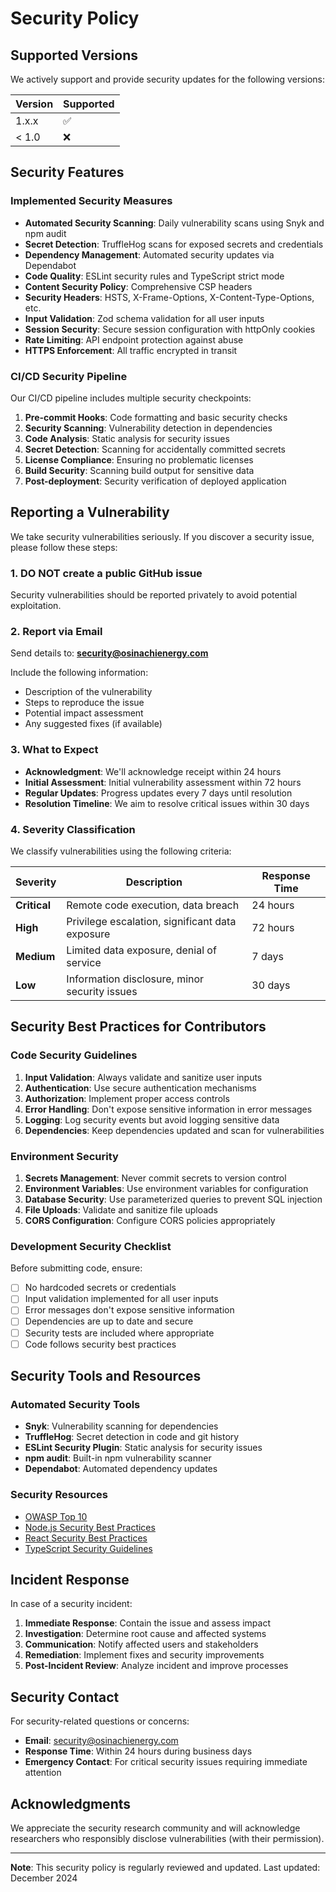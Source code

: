 # Security Policy

## Supported Versions

We actively support and provide security updates for the following versions:

| Version | Supported          |
| ------- | ------------------ |
| 1.x.x   | :white_check_mark: |
| < 1.0   | :x:                |

## Security Features

### Implemented Security Measures

- **Automated Security Scanning**: Daily vulnerability scans using Snyk and npm audit
- **Secret Detection**: TruffleHog scans for exposed secrets and credentials
- **Dependency Management**: Automated security updates via Dependabot
- **Code Quality**: ESLint security rules and TypeScript strict mode
- **Content Security Policy**: Comprehensive CSP headers
- **Security Headers**: HSTS, X-Frame-Options, X-Content-Type-Options, etc.
- **Input Validation**: Zod schema validation for all user inputs
- **Session Security**: Secure session configuration with httpOnly cookies
- **Rate Limiting**: API endpoint protection against abuse
- **HTTPS Enforcement**: All traffic encrypted in transit

### CI/CD Security Pipeline

Our CI/CD pipeline includes multiple security checkpoints:

1. **Pre-commit Hooks**: Code formatting and basic security checks
2. **Security Scanning**: Vulnerability detection in dependencies
3. **Code Analysis**: Static analysis for security issues
4. **Secret Detection**: Scanning for accidentally committed secrets
5. **License Compliance**: Ensuring no problematic licenses
6. **Build Security**: Scanning build output for sensitive data
7. **Post-deployment**: Security verification of deployed application

## Reporting a Vulnerability

We take security vulnerabilities seriously. If you discover a security issue, please follow these
steps:

### 1. **DO NOT** create a public GitHub issue

Security vulnerabilities should be reported privately to avoid potential exploitation.

### 2. Report via Email

Send details to: **security@osinachienergy.com**

Include the following information:

- Description of the vulnerability
- Steps to reproduce the issue
- Potential impact assessment
- Any suggested fixes (if available)

### 3. What to Expect

- **Acknowledgment**: We'll acknowledge receipt within 24 hours
- **Initial Assessment**: Initial vulnerability assessment within 72 hours
- **Regular Updates**: Progress updates every 7 days until resolution
- **Resolution Timeline**: We aim to resolve critical issues within 30 days

### 4. Severity Classification

We classify vulnerabilities using the following criteria:

| Severity     | Description                                     | Response Time |
| ------------ | ----------------------------------------------- | ------------- |
| **Critical** | Remote code execution, data breach              | 24 hours      |
| **High**     | Privilege escalation, significant data exposure | 72 hours      |
| **Medium**   | Limited data exposure, denial of service        | 7 days        |
| **Low**      | Information disclosure, minor security issues   | 30 days       |

## Security Best Practices for Contributors

### Code Security Guidelines

1. **Input Validation**: Always validate and sanitize user inputs
2. **Authentication**: Use secure authentication mechanisms
3. **Authorization**: Implement proper access controls
4. **Error Handling**: Don't expose sensitive information in error messages
5. **Logging**: Log security events but avoid logging sensitive data
6. **Dependencies**: Keep dependencies updated and scan for vulnerabilities

### Environment Security

1. **Secrets Management**: Never commit secrets to version control
2. **Environment Variables**: Use environment variables for configuration
3. **Database Security**: Use parameterized queries to prevent SQL injection
4. **File Uploads**: Validate and sanitize file uploads
5. **CORS Configuration**: Configure CORS policies appropriately

### Development Security Checklist

Before submitting code, ensure:

- [ ] No hardcoded secrets or credentials
- [ ] Input validation implemented for all user inputs
- [ ] Error messages don't expose sensitive information
- [ ] Dependencies are up to date and secure
- [ ] Security tests are included where appropriate
- [ ] Code follows security best practices

## Security Tools and Resources

### Automated Security Tools

- **Snyk**: Vulnerability scanning for dependencies
- **TruffleHog**: Secret detection in code and git history
- **ESLint Security Plugin**: Static analysis for security issues
- **npm audit**: Built-in npm vulnerability scanner
- **Dependabot**: Automated dependency updates

### Security Resources

- [OWASP Top 10](https://owasp.org/www-project-top-ten/)
- [Node.js Security Best Practices](https://nodejs.org/en/docs/guides/security/)
- [React Security Best Practices](https://snyk.io/blog/10-react-security-best-practices/)
- [TypeScript Security Guidelines](https://www.typescriptlang.org/docs/handbook/security.html)

## Incident Response

In case of a security incident:

1. **Immediate Response**: Contain the issue and assess impact
2. **Investigation**: Determine root cause and affected systems
3. **Communication**: Notify affected users and stakeholders
4. **Remediation**: Implement fixes and security improvements
5. **Post-Incident Review**: Analyze incident and improve processes

## Security Contact

For security-related questions or concerns:

- **Email**: security@osinachienergy.com
- **Response Time**: Within 24 hours during business days
- **Emergency Contact**: For critical security issues requiring immediate attention

## Acknowledgments

We appreciate the security research community and will acknowledge researchers who responsibly
disclose vulnerabilities (with their permission).

---

**Note**: This security policy is regularly reviewed and updated. Last updated: December 2024
